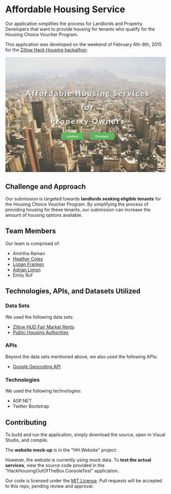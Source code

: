 # Affordable Housing Service

Our application simplifies the process for Landlords and Property Developers that want to
provide housing for tenants who qualify for the Housing Choice Voucher Program.

This application was developed on the weekend of February 6th-8th, 2015 for the
[Zillow Hack Housing hackathon](http://www.zillow.com/wikipages/Hack-Housing-Empowering-Smarter-Decisions-Contest/).

![Screenshot of application](screenshot.png)

## Challenge and Approach

Our submission is targeted towards **landlords seeking eligible tenants** for the Housing Choice Voucher Program.
By simplifying the process of providing housing for these tenants, our submission can increase the amount of
housing options available.

## Team Members

Our team is comprised of:

* Amirtha Raman
* [Heather Coles](https://plus.google.com/+HeatherColes/)
* [Logan Franken](https://github.com/loganfranken)
* [Adrian Limon](https://github.com/alimon808)
* Emily Ruf

## Technologies, APIs, and Datasets Utilized

### Data Sets

We used the following data sets:

* [Zillow HUD Fair Market Rents](http://zillowhack.hud.opendata.arcgis.com/datasets/e29dca94b6924766a124d7c767e03b75_0?uiTab=table)
* [Public Housing Authorities](http://zillowhack.hud.opendata.arcgis.com/datasets/0e99651ec61242648f3128e8fd36be4d_0)

### APIs

Beyond the data sets mentioned above, we also used the following APIs:

* [Google Geocoding API](https://developers.google.com/maps/documentation/geocoding/)

### Technologies

We used the following technologies:

* ASP.NET
* Twitter Bootstrap

## Contributing

To build and run the application, simply download the source, open in Visual Studio, and compile.

The **website mock-up** is in the "HH.Website" project.

However, the website is currently using mock data. To **test the actual services**, view the source code
provided in the "HackHousingOutOfTheBox.ConsoleTest" application.

Our code is licensed under the [MIT License](LICENSE.md). Pull requests will be accepted to this repo, pending review and approval.